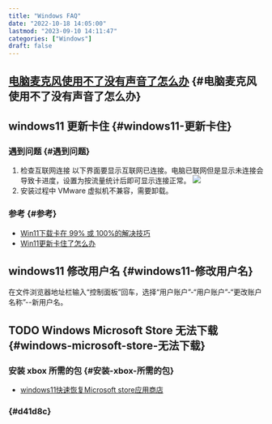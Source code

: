 ```yaml
---
title: "Windows FAQ"
date: "2022-10-18 14:05:00"
lastmod: "2023-09-10 14:11:47"
categories: ["Windows"]
draft: false
---
```


## [电脑麦克风使用不了没有声音了怎么办](https://zhuanlan.zhihu.com/p/492495981) {#电脑麦克风使用不了没有声音了怎么办}


## windows11 更新卡住 {#windows11-更新卡住}


### 遇到问题 {#遇到问题}

1.  检查互联网连接
    以下界面要显示互联网已连接。电脑已联网但是显示未连接会导致卡进度，设置为按流量统计后即可显示连接正常。
    ![](https://www.windowszj.net/d/file/p/2022/02-09/6655ecc184d2189d8b2a0bb3c61804d0.png)
2.  安装过程中 VMware 虚拟机不兼容，需要卸载。


### 参考 {#参考}

-   [Win11下载卡在 99% 或 100%的解决技巧](https://www.windowszj.net/wzjc/win11/6466.html)
-   [Win11更新卡住了怎么办](https://www.abackup.com/easybackup-tutorials/windows-11-update-stuck-6540.html)


## windows11 修改用户名 {#windows11-修改用户名}

在文件浏览器地址栏输入“控制面板”回车，选择“用户账户”-“用户账户”-“更改账户名称”--新用户名。


## <span class="org-todo todo TODO">TODO</span> Windows Microsoft Store 无法下载 {#windows-microsoft-store-无法下载}


### 安装 xbox 所需的包 {#安装-xbox-所需的包}

-   [windows11快速恢复Microsoft store应用商店](https://zhuanlan.zhihu.com/p/449887520)


###  {#d41d8c}